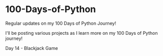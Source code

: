 # 100-Days-of-Python
Regular updates on my 100 Days of Python Journey!

I'll be posting various projects as I learn more on my 100 Days of Python journey!

Day 14 - Blackjack Game
